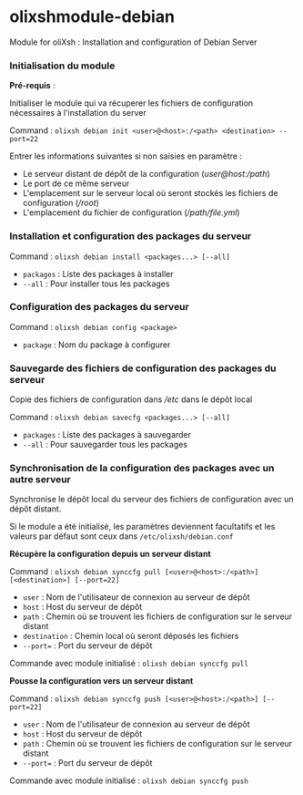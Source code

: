 # olixshmodule-debian
Module for oliXsh : Installation and configuration of Debian Server


### Initialisation du module

**Pré-requis** :

Initialiser le module qui va récuperer les fichiers de configuration nécessaires à l'installation du server

Command : `olixsh debian init <user>@<host>:/<path> <destination> --port=22`

Entrer les informations suivantes si non saisies en paramètre :

- Le serveur distant de dépôt de la configuration (*user@host:/path*)
- Le port de ce même serveur
- L'emplacement sur le serveur local où seront stockés les fichiers de configuration (*/root*)
- L'emplacement du fichier de configuration (*/path/file.yml*)



### Installation et configuration des packages du serveur

Command : `olixsh debian install <packages...> [--all]`

- `packages` : Liste des packages à installer
- `--all` : Pour installer tous les packages



### Configuration des packages du serveur

Command : `olixsh debian config <package>`

- `package` : Nom du package à configurer



### Sauvegarde des fichiers de configuration des packages du serveur

Copie des fichiers de configuration dans */etc* dans le dépôt local

Command : `olixsh debian savecfg <packages...> [--all]`

- `packages` : Liste des packages à sauvegarder
- `--all` : Pour sauvegarder tous les packages



### Synchronisation de la configuration des packages avec un autre serveur

Synchronise le dépôt local du serveur des fichiers de configuration avec un dépôt distant.

Si le module a été initialisé, les paramètres deviennent facultatifs
et les valeurs par défaut sont ceux dans `/etc/olixsh/debian.conf`

**Récupère la configuration depuis un serveur distant**

Command : `olixsh debian synccfg pull [<user>@<host>:/<path>] [<destination>] [--port=22]`

- `user` : Nom de l'utilisateur de connexion au serveur de dépôt
- `host` : Host du serveur de dépôt
- `path` : Chemin où se trouvent les fichiers de configuration sur le serveur distant
- `destination` : Chemin local où seront déposés les fichiers
- `--port=` : Port du serveur de dépôt

Commande avec module initialisé : `olixsh debian synccfg pull`

**Pousse la configuration vers un serveur distant**

Command : `olixsh debian synccfg push [<user>@<host>:/<path>] [--port=22]`

- `user` : Nom de l'utilisateur de connexion au serveur de dépôt
- `host` : Host du serveur de dépôt
- `path` : Chemin où se trouvent les fichiers de configuration sur le serveur distant
- `--port=` : Port du serveur de dépôt

Commande avec module initialisé : `olixsh debian synccfg push`

